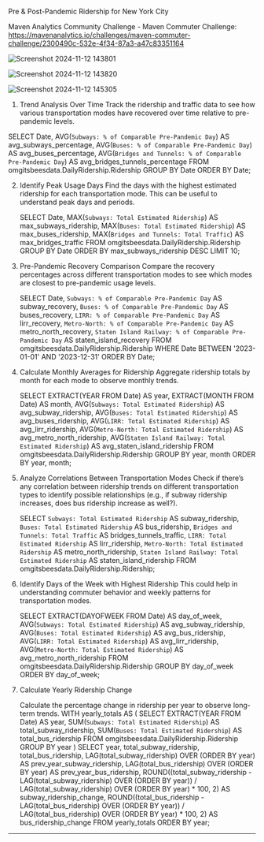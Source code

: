Pre & Post-Pandemic Ridership for New York City 

Maven Analytics Community Challenge - Maven Commuter Challenge: https://mavenanalytics.io/challenges/maven-commuter-challenge/2300490c-532e-4f34-87a3-a47c83351164

![Screenshot 2024-11-12 143801](https://github.com/user-attachments/assets/a3999e32-70d3-4c0e-9ee1-fc8b3aea6741)

![Screenshot 2024-11-12 143820](https://github.com/user-attachments/assets/8c6bc5ee-cae9-4eaf-865d-51b0861e7837)

![Screenshot 2024-11-12 145305](https://github.com/user-attachments/assets/ca60a657-6178-4ace-b7f4-96a8e2eef4c5)

1. Trend Analysis Over Time
    Track the ridership and traffic data to see how various transportation modes have recovered over time relative to pre-pandemic levels.

SELECT 
    Date,
    AVG(`Subways: % of Comparable Pre-Pandemic Day`) AS avg_subways_percentage,
    AVG(`Buses: % of Comparable Pre-Pandemic Day`) AS avg_buses_percentage,
    AVG(`Bridges and Tunnels: % of Comparable Pre-Pandemic Day`) AS avg_bridges_tunnels_percentage
FROM 
    omgitsbeesdata.DailyRidership.Ridership
GROUP BY 
    Date
ORDER BY 
    Date;


2. Identify Peak Usage Days
    Find the days with the highest estimated ridership for each transportation mode. This can be useful to understand peak days and periods.

    SELECT 
    Date,
    MAX(`Subways: Total Estimated Ridership`) AS max_subways_ridership,
    MAX(`Buses: Total Estimated Ridership`) AS max_buses_ridership,
    MAX(`Bridges and Tunnels: Total Traffic`) AS max_bridges_traffic
FROM 
    omgitsbeesdata.DailyRidership.Ridership
GROUP BY 
    Date
ORDER BY 
    max_subways_ridership DESC
LIMIT 10;


3. Pre-Pandemic Recovery Comparison
    Compare the recovery percentages across different transportation modes to see which modes are closest to pre-pandemic usage levels.

    SELECT 
    Date,
    `Subways: % of Comparable Pre-Pandemic Day` AS subway_recovery,
    `Buses: % of Comparable Pre-Pandemic Day` AS buses_recovery,
    `LIRR: % of Comparable Pre-Pandemic Day` AS lirr_recovery,
    `Metro-North: % of Comparable Pre-Pandemic Day` AS metro_north_recovery,
    `Staten Island Railway: % of Comparable Pre-Pandemic Day` AS staten_island_recovery
FROM 
    omgitsbeesdata.DailyRidership.Ridership
WHERE 
    Date BETWEEN '2023-01-01' AND '2023-12-31'
ORDER BY 
    Date;


4. Calculate Monthly Averages for Ridership
    Aggregate ridership totals by month for each mode to observe monthly trends.

    SELECT 
    EXTRACT(YEAR FROM Date) AS year,
    EXTRACT(MONTH FROM Date) AS month,
    AVG(`Subways: Total Estimated Ridership`) AS avg_subway_ridership,
    AVG(`Buses: Total Estimated Ridership`) AS avg_buses_ridership,
    AVG(`LIRR: Total Estimated Ridership`) AS avg_lirr_ridership,
    AVG(`Metro-North: Total Estimated Ridership`) AS avg_metro_north_ridership,
    AVG(`Staten Island Railway: Total Estimated Ridership`) AS avg_staten_island_ridership
FROM 
    omgitsbeesdata.DailyRidership.Ridership
GROUP BY 
    year, month
ORDER BY 
    year, month;


5. Analyze Correlations Between Transportation Modes
    Check if there’s any correlation between ridership trends on different transportation types to identify possible relationships (e.g., if subway ridership increases, does bus ridership increase as well?).

    SELECT 
    `Subways: Total Estimated Ridership` AS subway_ridership,
    `Buses: Total Estimated Ridership` AS bus_ridership,
    `Bridges and Tunnels: Total Traffic` AS bridges_tunnels_traffic,
    `LIRR: Total Estimated Ridership` AS lirr_ridership,
    `Metro-North: Total Estimated Ridership` AS metro_north_ridership,
    `Staten Island Railway: Total Estimated Ridership` AS staten_island_ridership
FROM 
    omgitsbeesdata.DailyRidership.Ridership;


6. Identify Days of the Week with Highest Ridership
    This could help in understanding commuter behavior and weekly patterns for transportation modes.

    SELECT 
    EXTRACT(DAYOFWEEK FROM Date) AS day_of_week,
    AVG(`Subways: Total Estimated Ridership`) AS avg_subway_ridership,
    AVG(`Buses: Total Estimated Ridership`) AS avg_bus_ridership,
    AVG(`LIRR: Total Estimated Ridership`) AS avg_lirr_ridership,
    AVG(`Metro-North: Total Estimated Ridership`) AS avg_metro_north_ridership
FROM 
    omgitsbeesdata.DailyRidership.Ridership
GROUP BY 
    day_of_week
ORDER BY 
    day_of_week;


7. Calculate Yearly Ridership Change

    Calculate the percentage change in ridership per year to observe long-term trends.
    WITH yearly_totals AS (
    SELECT 
        EXTRACT(YEAR FROM Date) AS year,
        SUM(`Subways: Total Estimated Ridership`) AS total_subway_ridership,
        SUM(`Buses: Total Estimated Ridership`) AS total_bus_ridership
    FROM 
        omgitsbeesdata.DailyRidership.Ridership
    GROUP BY 
        year
)
SELECT 
    year,
    total_subway_ridership,
    total_bus_ridership,
    LAG(total_subway_ridership) OVER (ORDER BY year) AS prev_year_subway_ridership,
    LAG(total_bus_ridership) OVER (ORDER BY year) AS prev_year_bus_ridership,
    ROUND((total_subway_ridership - LAG(total_subway_ridership) OVER (ORDER BY year)) / LAG(total_subway_ridership) OVER (ORDER BY year) * 100, 2) AS subway_ridership_change,
    ROUND((total_bus_ridership - LAG(total_bus_ridership) OVER (ORDER BY year)) / LAG(total_bus_ridership) OVER (ORDER BY year) * 100, 2) AS bus_ridership_change
FROM 
    yearly_totals
ORDER BY 
    year;
------------------------------------------------------------------------------------------------------------------

